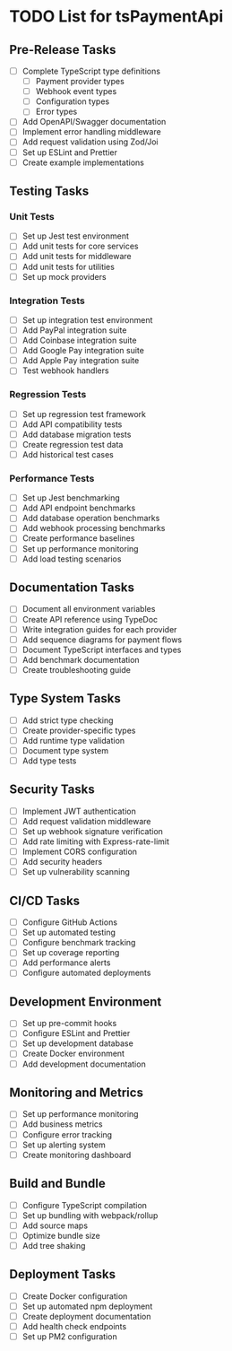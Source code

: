 # TODO List for tsPaymentApi

## Pre-Release Tasks
- [ ] Complete TypeScript type definitions
  - [ ] Payment provider types
  - [ ] Webhook event types
  - [ ] Configuration types
  - [ ] Error types
- [ ] Add OpenAPI/Swagger documentation
- [ ] Implement error handling middleware
- [ ] Add request validation using Zod/Joi
- [ ] Set up ESLint and Prettier
- [ ] Create example implementations

## Testing Tasks
### Unit Tests
- [ ] Set up Jest test environment
- [ ] Add unit tests for core services
- [ ] Add unit tests for middleware
- [ ] Add unit tests for utilities
- [ ] Set up mock providers

### Integration Tests
- [ ] Set up integration test environment
- [ ] Add PayPal integration suite
- [ ] Add Coinbase integration suite
- [ ] Add Google Pay integration suite
- [ ] Add Apple Pay integration suite
- [ ] Test webhook handlers

### Regression Tests
- [ ] Set up regression test framework
- [ ] Add API compatibility tests
- [ ] Add database migration tests
- [ ] Create regression test data
- [ ] Add historical test cases

### Performance Tests
- [ ] Set up Jest benchmarking
- [ ] Add API endpoint benchmarks
- [ ] Add database operation benchmarks
- [ ] Add webhook processing benchmarks
- [ ] Create performance baselines
- [ ] Set up performance monitoring
- [ ] Add load testing scenarios

## Documentation Tasks
- [ ] Document all environment variables
- [ ] Create API reference using TypeDoc
- [ ] Write integration guides for each provider
- [ ] Add sequence diagrams for payment flows
- [ ] Document TypeScript interfaces and types
- [ ] Add benchmark documentation
- [ ] Create troubleshooting guide

## Type System Tasks
- [ ] Add strict type checking
- [ ] Create provider-specific types
- [ ] Add runtime type validation
- [ ] Document type system
- [ ] Add type tests

## Security Tasks
- [ ] Implement JWT authentication
- [ ] Add request validation middleware
- [ ] Set up webhook signature verification
- [ ] Add rate limiting with Express-rate-limit
- [ ] Implement CORS configuration
- [ ] Add security headers
- [ ] Set up vulnerability scanning

## CI/CD Tasks
- [ ] Configure GitHub Actions
- [ ] Set up automated testing
- [ ] Configure benchmark tracking
- [ ] Set up coverage reporting
- [ ] Add performance alerts
- [ ] Configure automated deployments

## Development Environment
- [ ] Set up pre-commit hooks
- [ ] Configure ESLint and Prettier
- [ ] Set up development database
- [ ] Create Docker environment
- [ ] Add development documentation

## Monitoring and Metrics
- [ ] Set up performance monitoring
- [ ] Add business metrics
- [ ] Configure error tracking
- [ ] Set up alerting system
- [ ] Create monitoring dashboard

## Build and Bundle
- [ ] Configure TypeScript compilation
- [ ] Set up bundling with webpack/rollup
- [ ] Add source maps
- [ ] Optimize bundle size
- [ ] Add tree shaking

## Deployment Tasks
- [ ] Create Docker configuration
- [ ] Set up automated npm deployment
- [ ] Create deployment documentation
- [ ] Add health check endpoints
- [ ] Set up PM2 configuration 